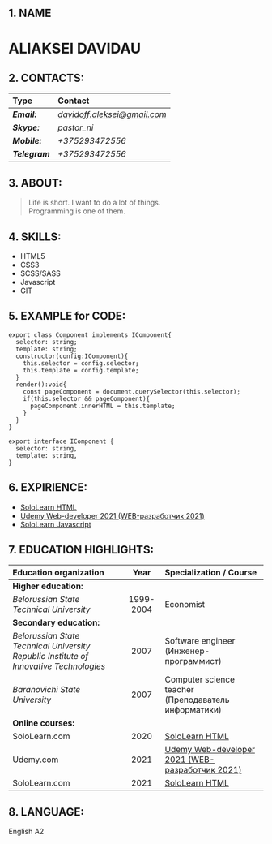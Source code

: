 ## 1. NAME

# ALIAKSEI DAVIDAU

## 2. CONTACTS:

| **Type**       | **Contact**                  |
| :------------- | :--------------------------- |
| **_Email:_**   | *davidoff.aleksei@gmail.com* |
| **_Skype:_**   | _pastor_ni_                  |
| **_Mobile:_**  | _+375293472556_              |
| **_Telegram_** | _+375293472556_              |

## 3. ABOUT:

> Life is short. I want to do a lot of things.  
> Programming is one of them.

## 4. SKILLS:

- HTML5
- CSS3
- SCSS/SASS
- Javascript
- GIT

## 5. EXAMPLE for CODE:

```
export class Component implements IComponent{
  selector: string;
  template: string;
  constructor(config:IComponent){
    this.selector = config.selector;
    this.template = config.template;
  }
  render():void{
    const pageComponent = document.querySelector(this.selector);
    if(this.selector && pageComponent){
      pageComponent.innerHTML = this.template;
    }
  }
}

export interface IComponent {
  selector: string,
  template: string,
}

```

## 6. EXPIRIENCE:

- [SoloLearn HTML](https://www.sololearn.com/Certificate/1014-1454521/jpg)
- [Udemy Web-developer 2021 (WEB-разработчик 2021)](https://www.udemy.com/certificate/UC-ecabe547-5f24-4ce6-9151-622a8b818168/)
- [SoloLearn Javascript](https://www.sololearn.com/certificates/course/en/1454521/1024/landscape/png)

## 7. EDUCATION HIGHLIGHTS:

| **Education organization**                                                             |   Year    | Specialization / Course                                                                                                       |
| :------------------------------------------------------------------------------------- | :-------: | :---------------------------------------------------------------------------------------------------------------------------- |
| **Higher education:**                                                                  |           |                                                                                                                               |
| _Belorussian State Technical University_                                               | 1999-2004 | Economist                                                                                                                     |
| **Secondary education:**                                                               |           |                                                                                                                               |
| _Belorussian State Technical University Republic Institute of Innovative Technologies_ |   2007    | Software engineer (Инженер-программист)                                                                                       |
| _Baranovichi State University_                                                         |   2007    | Computer science teacher (Преподаватель информатики)                                                                          |
| **Online courses:**                                                                    |           |                                                                                                                               |
| SoloLearn.com                                                                          |   2020    | [SoloLearn HTML](https://www.sololearn.com/Certificate/1014-1454521/jpg)                                                      |
| Udemy.com                                                                              |   2021    | [Udemy Web-developer 2021 (WEB-разработчик 2021)](https://www.udemy.com/certificate/UC-ecabe547-5f24-4ce6-9151-622a8b818168/) |
| SoloLearn.com                                                                          |   2021    | [SoloLearn HTML](https://www.sololearn.com/Certificate/1014-1454521/jpg)                                                      |

## 8. LANGUAGE:

English A2
